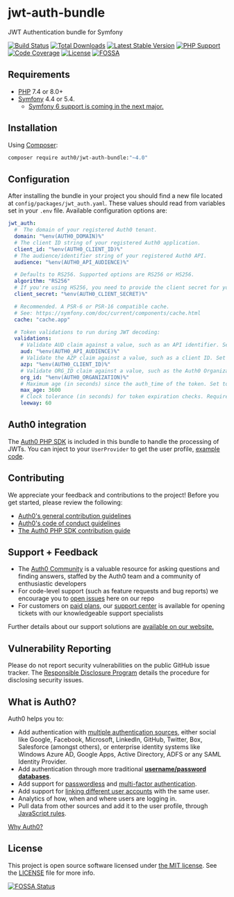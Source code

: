 # jwt-auth-bundle

JWT Authentication bundle for Symfony

[![Build Status](https://img.shields.io/circleci/project/github/auth0/jwt-auth-bundle/master.svg)](https://circleci.com/gh/auth0/jwt-auth-bundle) [![Total Downloads](https://img.shields.io/packagist/dt/auth0/jwt-auth-bundle)](https://packagist.org/packages/auth0/jwt-auth-bundle) [![Latest Stable Version](https://img.shields.io/packagist/v/auth0/jwt-auth-bundle?label=stable)](https://packagist.org/packages/auth0/jwt-auth-bundle) [![PHP Support](https://img.shields.io/packagist/php-v/auth0/jwt-auth-bundle)](https://packagist.org/packages/auth0/jwt-auth-bundle) [![Code Coverage](https://codecov.io/gh/auth0/jwt-auth-bundle/branch/master/graph/badge.svg)](https://codecov.io/gh/auth0/jwt-auth-bundle) [![License](https://img.shields.io/packagist/l/auth0/jwt-auth-bundle)](https://packagist.org/packages/auth0/jwt-auth-bundle) [![FOSSA](https://app.fossa.com/api/projects/git%2Bgithub.com%2Fauth0%2Fjwt-auth-bundle.svg?type=shield)](https://app.fossa.com/projects/git%2Bgithub.com%2Fauth0%2Fjwt-auth-bundle?ref=badge_shield)

## Requirements

- [PHP](http://php.net/) 7.4 or 8.0+
- [Symfony](https://symfony.com/) 4.4 or 5.4.
  - [Symfony 6 support is coming in the next major.](https://github.com/auth0/jwt-auth-bundle/issues/130)

## Installation

Using [Composer](https://getcomposer.org/doc/00-intro.md):

```bash
composer require auth0/jwt-auth-bundle:"~4.0"
```

## Configuration

After installing the bundle in your project you should find a new file located at `config/packages/jwt_auth.yaml`. These values should read from variables set in your `.env` file. Available configuration options are:

```yaml
jwt_auth:
  #  The domain of your registered Auth0 tenant.
  domain: "%env(AUTH0_DOMAIN)%"
  # The client ID string of your registered Auth0 application.
  client_id: "%env(AUTH0_CLIENT_ID)%"
  # The audience/identifier string of your registered Auth0 API.
  audience: "%env(AUTH0_API_AUDIENCE)%"

  # Defaults to RS256. Supported options are RS256 or HS256.
  algorithm: "RS256"
  # If you're using HS256, you need to provide the client secret for your registered Auth0 application.
  client_secret: "%env(AUTH0_CLIENT_SECRET)%"

  # Recommended. A PSR-6 or PSR-16 compatible cache.
  # See: https://symfony.com/doc/current/components/cache.html
  cache: "cache.app"

  # Token validations to run during JWT decoding:
  validations:
    # Validate AUD claim against a value, such as an API identifier. Set to false to skip. Defaults to jwt_auth.audience.
    aud: "%env(AUTH0_API_AUDIENCE)%"
    # Validate the AZP claim against a value, such as a client ID. Set to false to skip. Defaults to false.
    azp: "%env(AUTH0_CLIENT_ID)%"
    # Validate ORG_ID claim against a value, such as the Auth0 Organization. Set to false to skip. Defaults to false.
    org_id: "%env(AUTH0_ORGANIZATION)%"
    # Maximum age (in seconds) since the auth_time of the token. Set to false to skip. Defaults to false.
    max_age: 3600
    # Clock tolerance (in seconds) for token expiration checks. Requires an integer value. Defaults to 60 seconds.
    leeway: 60
```

## Auth0 integration

The [Auth0 PHP SDK](https://github.com/auth0/auth0-PHP) is included in this bundle to handle the processing of JWTs. You can inject to your `UserProvider` to get the user profile, [example code](https://github.com/auth0-community/auth0-symfony-api-samples/blob/master/01-Authorization-RS256/src/AppBundle/Security/A0UserProvider.php).

## Contributing

We appreciate your feedback and contributions to the project! Before you get started, please review the following:

- [Auth0's general contribution guidelines](https://github.com/auth0/open-source-template/blob/master/GENERAL-CONTRIBUTING.md)
- [Auth0's code of conduct guidelines](https://github.com/auth0/open-source-template/blob/master/CODE-OF-CONDUCT.md)
- [The Auth0 PHP SDK contribution guide](CONTRIBUTING.md)

## Support + Feedback

- The [Auth0 Community](https://community.auth0.com/) is a valuable resource for asking questions and finding answers, staffed by the Auth0 team and a community of enthusiastic developers
- For code-level support (such as feature requests and bug reports) we encourage you to [open issues](https://github.com/auth0/auth0-PHP/issues) here on our repo
- For customers on [paid plans](https://auth0.com/pricing/), our [support center](https://support.auth0.com/) is available for opening tickets with our knowledgeable support specialists

Further details about our support solutions are [available on our website.](https://auth0.com/docs/support)

## Vulnerability Reporting

Please do not report security vulnerabilities on the public GitHub issue tracker. The [Responsible Disclosure Program](https://auth0.com/whitehat) details the procedure for disclosing security issues.

## What is Auth0?

Auth0 helps you to:

- Add authentication with [multiple authentication sources](https://docs.auth0.com/identityproviders), either social like Google, Facebook, Microsoft, LinkedIn, GitHub, Twitter, Box, Salesforce (amongst others), or enterprise identity systems like Windows Azure AD, Google Apps, Active Directory, ADFS or any SAML Identity Provider.
- Add authentication through more traditional **[username/password databases](https://docs.auth0.com/mysql-connection-tutorial)**.
- Add support for [passwordless](https://auth0.com/passwordless) and [multi-factor authentication](https://auth0.com/docs/mfa).
- Add support for [linking different user accounts](https://docs.auth0.com/link-accounts) with the same user.
- Analytics of how, when and where users are logging in.
- Pull data from other sources and add it to the user profile, through [JavaScript rules](https://docs.auth0.com/rules).

[Why Auth0?](https://auth0.com/why-auth0)

## License

This project is open source software licensed under [the MIT license](https://opensource.org/licenses/MIT). See the [LICENSE](LICENSE) file for more info.

[![FOSSA Status](https://app.fossa.com/api/projects/git%2Bgithub.com%2Fauth0%2Fjwt-auth-bundle.svg?type=large)](https://app.fossa.com/projects/git%2Bgithub.com%2Fauth0%2Fjwt-auth-bundle?ref=badge_large)
